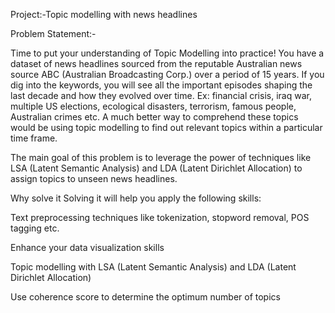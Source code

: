 Project:-Topic modelling with news headlines


Problem Statement:-

Time to put your understanding of Topic Modelling into practice! You have a dataset of news headlines sourced from the reputable Australian news source ABC (Australian Broadcasting Corp.) over a period of 15 years. If you dig into the keywords, you will see all the important episodes shaping the last decade and how they evolved over time. Ex: financial crisis, iraq war, multiple US elections, ecological disasters, terrorism, famous people, Australian crimes etc. A much better way to comprehend these topics would be using topic modelling to find out relevant topics within a particular time frame.

The main goal of this problem is to leverage the power of techniques like LSA (Latent Semantic Analysis) and LDA (Latent Dirichlet Allocation) to assign topics to unseen news headlines.

Why solve it
Solving it will help you apply the following skills:

Text preprocessing techniques like tokenization, stopword removal, POS tagging etc.

Enhance your data visualization skills

Topic modelling with LSA (Latent Semantic Analysis) and LDA (Latent Dirichlet Allocation)

Use coherence score to determine the optimum number of topics
